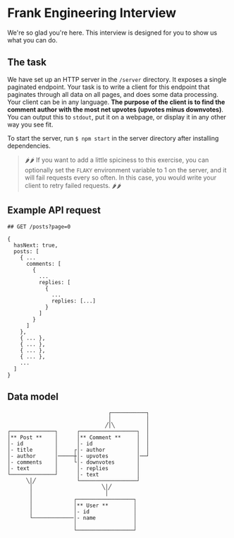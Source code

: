 # Frank Engineering Interview

We're so glad you're here. This interview is designed for you to show us what you can do.

## The task

We have set up an HTTP server in the `/server` directory. It exposes a single paginated endpoint. Your task is to write a client for this endpoint that paginates through all data on all pages, and does some data processing. Your client can be in any language. **The purpose of the client is to find the comment author with the most net upvotes (upvotes minus downvotes)**. You can output this to `stdout`, put it on a webpage, or display it in any other way you see fit.

To start the server, run `$ npm start` in the server directory after installing dependencies.

> 🌶🌶 If you want to add a little spiciness to this exercise, you can optionally set the `FLAKY` environment variable to 1 on the server, and it will fail requests every so often. In this case, you would write your client to retry failed requests. 🌶🌶

## Example API request

```
## GET /posts?page=0

{
  hasNext: true,
  posts: [
    { ...
      comments: [
        {
          ...
          replies: [
            {
              ...
              replies: [...]
            }
          ]
        }
      ]
    },
    { ... },
    { ... },
    { ... },
    { ... },
    ...
  ]
}
```

## Data model


                                    ┌───────────┐
                                    │           │
                                   ╱│╲          │
    ┌──────────────┐      ┌──────────────────┐  │
    │** Post **    │      │** Comment **     │  │
    │- id          │      │- id              │  │
    │- title       │     ┌│- author          │  │
    │- author      │─────┼│- upvotes         │──┘
    │- comments    │     └│- downvotes       │   
    │- text        │      │- replies         │   
    └──────────────┘      │- text            │   
          ╲│╱             └──────────────────┘   
           │                      ╲│╱           
           │                       │            
           │             ┌──────────────────┐   
           │             │** User **        │   
           │             │- id              │   
           └─────────────│- name            │   
                         │                  │   
                         └──────────────────┘   
